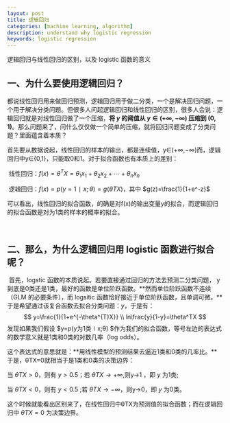 ```yaml
---
layout: post
title: 逻辑回归
categories: [machine learning, algorithm]
description: understand why logistic regression
keywords: logistic regression
---
```


逻辑回归与线性回归的区别，以及 logistic 函数的意义

## 一、为什么要使用逻辑回归？ 　　

​	都说线性回归用来做回归预测，逻辑回归用于做二分类，一个是解决回归问题，一个用于解决分类问题。但很多人问起逻辑回归和线性回归的区别，很多人会说：逻辑回归就是对线性回归做了一个压缩，**将 $y$ 的阈值从 $y∈(+∞,−∞)$ 压缩到 $(0,1)$**。那么问题来了，问什么仅仅做一个简单的压缩，就将回归问题变成了分类问题？里面蕴含着本质？ 

​	首先要从数据说起，线性回归的样本的输出，都是连续值，y∈(+∞,−∞)而，逻辑回归中y∈{0,1}，只能取0和1。对于拟合函数也有本质上的差别： 　　

​	线性回归：$f(x)=θ^TX=θ_1x_1+θ_2x_2+⋯+θ_nx_n$

​	逻辑回归：$f(x)=p(y=1∣x;θ)=g(θTX)$，其中 $g(z)=\frac{1}{1+e^-z}$

​	可以看出，线性回归的拟合函数，的确是对f(x)的输出变量y的拟合，而逻辑回归的拟合函数是对为1类的样本的概率的拟合。

 <br>

## 二、那么，为什么逻辑回归用 logistic 函数进行拟合呢？ 　　

​	首先，logstic 函数的本质说起。若要直接通过回归的方法去预测二分类问题， y 到底是0类还是1类，最好的函数是单位阶跃函数。**然而单位阶跃函数不连续（GLM 的必要条件），而 logsitic 函数恰好接近于单位阶跃函数，且单调可微。**于是希望通过该复合函数去拟合分类问题：$y$，于是有：
$$
y=\frac{1}{1+e^{-\theta^{T}X}} \\
ln\frac{y}{1-y}=\theta^TX
$$
发现如果我们假设 $y=p(y为1类∣x;θ) $作为我们的拟合函数，等号左边的表达式的数学意义就是1类和0类的对数几率（log odds）。

这个表达式的意思就是：**用线性模型的预测结果去逼近1类和0类的几率比。**于是，θTX=0就相当于是1类和0类的决策边界： 　　

当 $θTX>0$，则有 $y>0.5$；若 $θTX→+∞$,则y→1 ，即 $y$ 为1类; 　　

当 $θTX<0$，则有 $y<0.5$ ;若 $θTX→−∞$，则y→0，即 $y$ 为0类。 　

这个时候就能看出区别来了，在线性回归中θTX为预测值的拟合函数；而在逻辑回归中 $θTX=0$ 为决策边界。